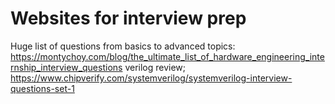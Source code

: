 # Websites for interview prep
Huge list of questions from basics to advanced topics: https://montychoy.com/blog/the_ultimate_list_of_hardware_engineering_internship_interview_questions
verilog review; https://www.chipverify.com/systemverilog/systemverilog-interview-questions-set-1